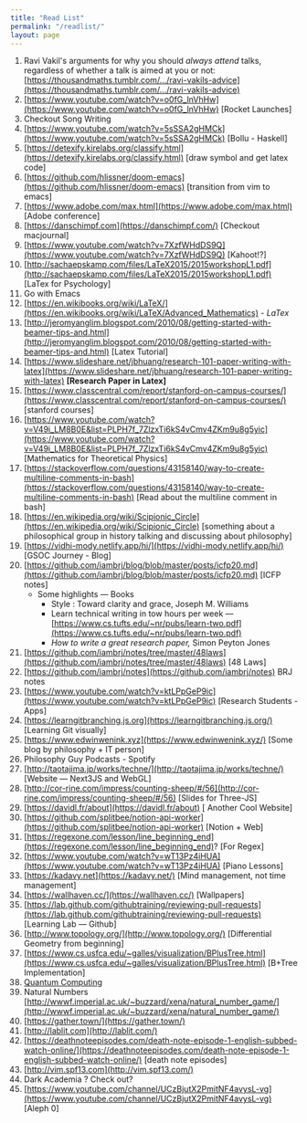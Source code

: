 ```yaml
---
title: "Read List"
permalink: "/readlist/"
layout: page
---
```


1. Ravi Vakil's arguments for why you should *always attend* talks, regardless of whether a talk is aimed at you or not: [https://thousandmaths.tumblr.com/.../ravi-vakils-advice](https://thousandmaths.tumblr.com/.../ravi-vakils-advice)
2. [https://www.youtube.com/watch?v=o0fG_lnVhHw](https://www.youtube.com/watch?v=o0fG_lnVhHw) [Rocket Launches]
3. Checkout Song Writing 
4. [https://www.youtube.com/watch?v=5sSSA2gHMCk](https://www.youtube.com/watch?v=5sSSA2gHMCk) [Bollu - Haskell]
5. [https://detexify.kirelabs.org/classify.html](https://detexify.kirelabs.org/classify.html) [draw symbol and get latex code]
6. [https://github.com/hlissner/doom-emacs](https://github.com/hlissner/doom-emacs) [transition from vim to emacs]
7. [https://www.adobe.com/max.html](https://www.adobe.com/max.html) [Adobe conference]
8. [https://danschimpf.com](https://danschimpf.com/) [Checkout macjournal]
9. [https://www.youtube.com/watch?v=7XzfWHdDS9Q](https://www.youtube.com/watch?v=7XzfWHdDS9Q) [Kahoot!?]
10. [http://sachaepskamp.com/files/LaTeX2015/2015workshopL1.pdf](http://sachaepskamp.com/files/LaTeX2015/2015workshopL1.pdf) [LaTex for Psychology]
11. Go with Emacs
12. [https://en.wikibooks.org/wiki/LaTeX/](https://en.wikibooks.org/wiki/LaTeX/Advanced_Mathematics) - $LaTex$ 
13. [http://jeromyanglim.blogspot.com/2010/08/getting-started-with-beamer-tips-and.html](http://jeromyanglim.blogspot.com/2010/08/getting-started-with-beamer-tips-and.html) [Latex Tutorial]
14. [https://www.slideshare.net/jbhuang/research-101-paper-writing-with-latex](https://www.slideshare.net/jbhuang/research-101-paper-writing-with-latex) **[Research Paper in Latex]**
15. [https://www.classcentral.com/report/stanford-on-campus-courses/](https://www.classcentral.com/report/stanford-on-campus-courses/) [stanford courses]
16. [https://www.youtube.com/watch?v=V49i_LM8B0E&list=PLPH7f_7ZlzxTi6kS4vCmv4ZKm9u8g5yic](https://www.youtube.com/watch?v=V49i_LM8B0E&list=PLPH7f_7ZlzxTi6kS4vCmv4ZKm9u8g5yic) [Mathematics for Theoretical Physics]
17. [https://stackoverflow.com/questions/43158140/way-to-create-multiline-comments-in-bash](https://stackoverflow.com/questions/43158140/way-to-create-multiline-comments-in-bash) [Read about the multiline comment in bash]
18. [https://en.wikipedia.org/wiki/Scipionic_Circle](https://en.wikipedia.org/wiki/Scipionic_Circle) [something about a philosophical group in history talking and discussing about philosophy]
19. [https://vidhi-mody.netlify.app/hi/](https://vidhi-mody.netlify.app/hi/) [GSOC Journey - Blog]
20. [https://github.com/iambrj/blog/blob/master/posts/icfp20.md](https://github.com/iambrj/blog/blob/master/posts/icfp20.md) [ICFP notes]
    - Some highlights — Books
        - Style : Toward clarity and grace, Joseph M. Williams
        - Learn technical writing in tow hours per week — [https://www.cs.tufts.edu/~nr/pubs/learn-two.pdf](https://www.cs.tufts.edu/~nr/pubs/learn-two.pdf)
        - *How to write a great research paper,* Simon Peyton Jones
21. [https://github.com/iambrj/notes/tree/master/48laws](https://github.com/iambrj/notes/tree/master/48laws) [48 Laws]
22.  [https://github.com/iambrj/notes](https://github.com/iambrj/notes) BRJ notes
23. [https://www.youtube.com/watch?v=ktLPpGeP9ic](https://www.youtube.com/watch?v=ktLPpGeP9ic) [Research Students - Apps]
24. [https://learngitbranching.js.org](https://learngitbranching.js.org/) [Learning Git visually]
25. [https://www.edwinwenink.xyz](https://www.edwinwenink.xyz/) [Some blog by philosophy + IT person]
26. Philosophy Guy Podcasts - Spotify
27. [http://taotajima.jp/works/techne/](http://taotajima.jp/works/techne/) [Website — Next3JS and WebGL]
28. [http://cor-rine.com/impress/counting-sheep/#/56](http://cor-rine.com/impress/counting-sheep/#/56) [Slides for Three-JS]
29. [https://davidl.fr/about](https://davidl.fr/about) [ Another Cool Website]
30. [https://github.com/splitbee/notion-api-worker](https://github.com/splitbee/notion-api-worker) [Notion + Web]
31. [https://regexone.com/lesson/line_beginning_end](https://regexone.com/lesson/line_beginning_end)? [For Regex]
32. [https://www.youtube.com/watch?v=wT13Pz4iHUA](https://www.youtube.com/watch?v=wT13Pz4iHUA) [Piano Lessons]
33. [https://kadavy.net](https://kadavy.net/) [Mind management, not time management]
34. [https://wallhaven.cc/](https://wallhaven.cc/) [Wallpapers]
35. [https://lab.github.com/githubtraining/reviewing-pull-requests](https://lab.github.com/githubtraining/reviewing-pull-requests) [Learning Lab — Github]
36. [http://www.topology.org/](http://www.topology.org/) [Differential Geometry from beginning]
37. [https://www.cs.usfca.edu/~galles/visualization/BPlusTree.html](https://www.cs.usfca.edu/~galles/visualization/BPlusTree.html) [B+Tree Implementation]
38. [Quantum Computing](https://quantum.country/)
39. Natural Numbers [http://wwwf.imperial.ac.uk/~buzzard/xena/natural_number_game/](http://wwwf.imperial.ac.uk/~buzzard/xena/natural_number_game/)
40. [https://gather.town/](https://gather.town/)
41. [http://lablit.com](http://lablit.com/)
42. [https://deathnoteepisodes.com/death-note-episode-1-english-subbed-watch-online/](https://deathnoteepisodes.com/death-note-episode-1-english-subbed-watch-online/) [death note episodes]
43. [http://vim.spf13.com](http://vim.spf13.com/)
44. Dark Academia ? Check out?
45. [https://www.youtube.com/channel/UCzBjutX2PmitNF4avysL-vg](https://www.youtube.com/channel/UCzBjutX2PmitNF4avysL-vg) [Aleph 0]
